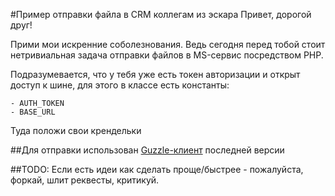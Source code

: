 #Пример отправки файла в CRM коллегам из эскара
Привет, дорогой друг!
 
Прими мои искренние соболезнования. Ведь сегодня перед тобой стоит нетривиальная задача отправки файлов в MS-сервис посредством PHP.

Подразумевается, что у тебя уже есть токен авторизации и открыт доступ к шине, для этого в классе есть константы:

    - AUTH_TOKEN
    - BASE_URL

Туда положи свои крендельки 

##Для отправки использован [Guzzle-клиент](https://github.com/guzzle/guzzle) последней версии
    
##TODO:
Если есть идеи как сделать проще/быстрее - пожалуйста, форкай, шлит реквесты, критикуй.